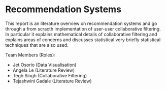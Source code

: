 # Recommendation Systems

This report is an literature overview on recommendation systems and go through a from scracth implementation of user-user collaborative filtering. In particular it explains mathematical details of collaborative filtering and explains areas of concerns and discusses statistical very briefly statistical techniques that are also used. 

Team Members (Roles):
- Jet Osorio (Data Visualisation)
- Angela Le (Literature Review)
- Tegh Singh (Collaborative Filtering)
- Tejashwini Gadale (Literature Review)

